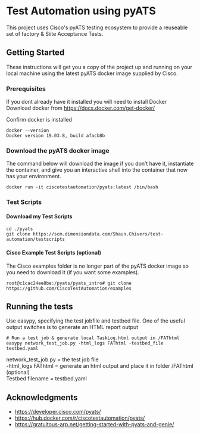# Test Automation using pyATS
This project uses Cisco's pyATS testing ecosystem to provide a reuseable set of factory & Siite Acceptance Tests.

## Getting Started
These instructions will get you a copy of the project up and running on your local machine using the latest pyATS docker image supplied by Cisco.

### Prerequisites

If you dont already have it installed you will need to install Docker <br />
Download docker from https://docs.docker.com/get-docker/

Confirm docker is installed
```
docker --version
Docker version 19.03.8, build afacb8b
```

### Download the pyATS docker image
The command below will download the image if you don’t have it, instantiate the container, and give you an interactive shell into the container that now has your environment.
```
docker run -it ciscotestautomation/pyats:latest /bin/bash
```

### Test Scripts
#### Download my Test Scripts
```
cd ./pyats
git clone https://scm.dimensiondata.com/Shaun.Chivers/test-automation/testscripts 
```

#### Cisco Example Test Scripts (optional)
The Cisco examples folder is no longer part of the pyATS docker image so you need to download it (if you want some examples).
```
root@c1cac24ee8be:/pyats/pyats_intro# git clone https://github.com/CiscoTestAutomation/examples
```

## Running the tests
Use easypy, specifying the test jobfile and testbed file. One of the useful output switches is to generate an HTML report output
```
# Run a test job & generate local TaskLog.html output in /FAThtml
easypy network_test_job.py -html_logs FAThtml -testbed_file testbed.yaml
```
network_test_job.py = the test job file <br />
-html_logs FAThtml = generate an html output and place it in folder /FAThtml (optional) <br />
Testbed filename = testbed.yaml <br />

## Acknowledgments

* https://developer.cisco.com/pyats/
* https://hub.docker.com/r/ciscotestautomation/pyats/
* https://gratuitous-arp.net/getting-started-with-pyats-and-genie/
